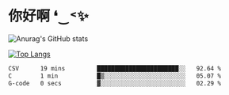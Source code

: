 # 你好啊 ❛‿˂✨

![Anurag's GitHub stats](https://github-readme-stats.vercel.app/api?username=ZombieFly&count_private=true&show_icons=true)

[![Top Langs](https://github-readme-stats.vercel.app/api/top-langs/?username=ZombieFly&layout=compact&count_private=true&hide=Ruby,makefile)](https://github.com/anuraghazra/github-readme-stats)

<!--START_SECTION:waka-->

```txt
CSV      19 mins         ███████████████████████░░   92.64 %
C        1 min           █▒░░░░░░░░░░░░░░░░░░░░░░░   05.07 %
G-code   0 secs          ▓░░░░░░░░░░░░░░░░░░░░░░░░   02.29 %
```

<!--END_SECTION:waka-->
